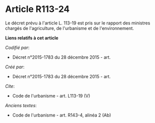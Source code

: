 # Article R113-24

Le décret prévu à l'article L. 113-19 est pris sur le rapport des ministres chargés de l'agriculture, de l'urbanisme et de
l'environnement.

**Liens relatifs à cet article**

_Codifié par_:

  - Décret n°2015-1783 du 28 décembre 2015 - art.

_Créé par_:

  - Décret n°2015-1783 du 28 décembre 2015 - art.

_Cite_:

  - Code de l'urbanisme - art. L113-19 (V)

_Anciens textes_:

  - Code de l'urbanisme - art. R143-4, alinéa 2 (Ab)
